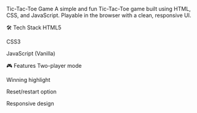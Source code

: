 Tic-Tac-Toe Game
A simple and fun Tic-Tac-Toe game built using HTML, CSS, and JavaScript. Playable in the browser with a clean, responsive UI.

🛠️ Tech Stack
HTML5

CSS3

JavaScript (Vanilla)

🎮 Features
Two-player mode

Winning highlight

Reset/restart option

Responsive design
